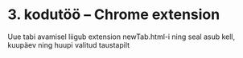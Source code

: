 # 3. kodutöö – Chrome extension
 Uue tabi avamisel liigub extension newTab.html-i ning seal asub kell, kuupäev ning huupi valitud taustapilt